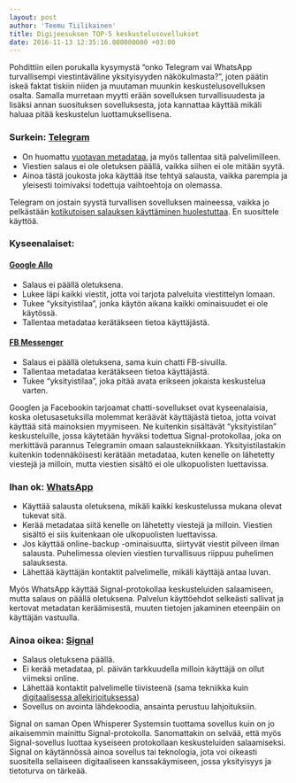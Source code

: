 ```yaml
---
layout: post
author: 'Teemu Tiilikainen'
title: Digijeesuksen TOP-5 keskustelusovellukset
date: 2016-11-13 12:35:16.000000000 +03:00
---
```


Pohdittiin eilen porukalla kysymystä “onko Telegram vai WhatsApp turvallisempi viestintäväline 
yksityisyyden näkökulmasta?”, joten päätin iskeä faktat tiskiin niiden ja muutaman muunkin keskustelusovelluksen 
osalta. Samalla murretaan myytti erään sovelluksen turvallisuudesta ja lisäksi annan 
suosituksen sovelluksesta, jota kannattaa käyttää mikäli haluaa pitää keskustelun luottamuksellisena.

### Surkein: [Telegram](https://telegram.org)
- On huomattu [vuotavan metadataa](http://motherboard.vice.com/read/encrypted-messaging-app-telegram-leaks-usage-data), ja myös tallentaa sitä palvelimilleen.
- Viestien salaus ei ole oletuksen päällä, vaikka siihen ei ole mitään syytä.
- Ainoa tästä joukosta joka käyttää itse tehtyä salausta, vaikka parempia ja 
yleisesti toimivaksi todettuja vaihtoehtoja on olemassa.

Telegram on jostain syystä turvallisen sovelluksen maineessa, vaikka jo pelkästään [kotikutoisen 
salauksen käyttäminen huolestuttaa](https://eprint.iacr.org/2015/1177.pdf). En suosittele käyttöä.

### Kyseenalaiset:

#### [Google Allo](https://allo.google.com)
- Salaus ei päällä oletuksena.
- Lukee läpi kaikki viestit, jotta voi tarjota palveluita viestittelyn lomaan.
- Tukee “yksityistilaa”, jonka käytön aikana kaikki ominaisuudet ei ole käytössä.
- Tallentaa metadataa kerätäkseen tietoa käyttäjästä.

#### [FB Messenger](https://www.messenger.com)
- Salaus ei päällä oletuksena, sama kuin chatti FB-sivuilla.
- Tallentaa metadataa kerätäkseen tietoa käyttäjästä.
- Tukee “yksityistilaa”, joka pitää avata erikseen jokaista keskustelua varten.

Googlen ja Facebookin tarjoamat chatti-sovellukset ovat kyseenalaisia, koska oletusasetuksilla 
molemmat keräävät käyttäjästä tietoa, jotta voivat käyttää sitä mainoksien myymiseen. Ne 
kuitenkin sisältävät “yksityistilan” keskusteluille, jossa käytetään hyväksi todettua 
Signal-protokollaa, joka on merkittävä parannus Telegramin omaan salaustekniikkaan. Yksityistilastakin 
kuitenkin todennäköisesti kerätään metadataa, kuten kenelle on lähetetty viestejä ja milloin, 
mutta viestien sisältö ei ole ulkopuolisten luettavissa.

### Ihan ok: [WhatsApp](https://www.whatsapp.com)
- Käyttää salausta oletuksena, mikäli kaikki keskustelussa mukana olevat tukevat sitä.
- Kerää metadataa siitä kenelle on lähetetty viestejä ja milloin. Viestien sisältö ei siis 
kuitenkaan ole ulkopuolisten luettavissa.
- Jos käyttää online-backup -ominaisuutta, siirtyvät viestit pilveen ilman salausta. Puhelimessa 
olevien viestien turvallisuus riippuu puhelimen salauksesta.
- Lähettää käyttäjän kontaktit palvelimelle, mikäli käyttäjä antaa luvan.

Myös WhatsApp käyttää Signal-protokollaa keskusteluiden salaamiseen, mutta salaus on päällä 
oletuksena. Palvelun käyttöehdot selkeästi sallivat ja kertovat metadatan keräämisestä, muuten 
tietojen jakaminen eteenpäin on käyttäjän vastuulla.

### Ainoa oikea: [Signal](https://whispersystems.org)
- Salaus oletuksena päällä.
- Ei kerää metadataa, pl. päivän tarkkuudella milloin käyttäjä on ollut viimeksi online.
- Lähettää kontaktit palvelimelle tiivisteenä (sama tekniikka kuin [digitaalisessa allekirjoituksessa](https://fi.wikipedia.org/wiki/Digitaalinen_allekirjoitus))
- Sovellus on avointa lähdekoodia, ansainta perustuu lahjoituksiin.

Signal on saman Open Whisperer Systemsin tuottama sovellus kuin on jo aikaisemmin mainittu Signal-protokolla. 
Sanomattakin on selvää, että myös Signal-sovellus luottaa kyseiseen protokollaan keskusteluiden 
salaamiseksi. Signal on käytännössä ainoa sovellus tai teknologia, jota voi oikeasti suositella sellaiseen 
digitaaliseen kanssakäymiseen, jossa yksityisyys ja tietoturva on tärkeää.
